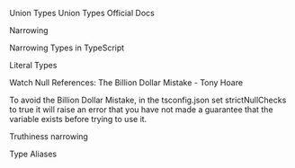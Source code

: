 Union Types
Union Types Official Docs

Narrowing

Narrowing Types in TypeScript

Literal Types

Watch Null References: The Billion Dollar Mistake - Tony Hoare

To avoid the Billion Dollar Mistake, in the tsconfig.json set strictNullChecks to true it will raise an error that you have not made a guarantee that the variable exists before trying to use it.

Truthiness narrowing

Type Aliases


